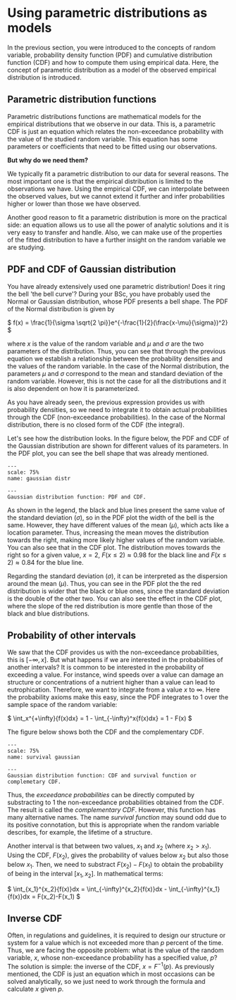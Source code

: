 
# Using parametric distributions as models

In the previous section, you were introduced to the concepts of random variable, probability density function (PDF) and cumulative distribution function (CDF) and how to compute them using empirical data. Here, the concept of parametric distribution as a model of the observed empirical distribution is introduced.

## Parametric distribution functions

Parametric distributions functions are mathematical models for the empirical distributions that we observe in our data. This is, a parametric CDF is just an equation which relates the non-exceedance probability with the value of the studied random variable. This equation has some parameters or coefficients that need to be fitted using our observations. 

**But why do we need them?** 

We typically fit a parametric distribution to our data for several reasons. The most important one is that the empirical distribution is limited to the observations we have. Using the empirical CDF, we can interpolate between the observed values, but we cannot extend it further and infer probabilities higher or lower than those we have observed. 

Another good reason to fit a parametric distribution is more on the practical side: an equation allows us to use all the power of analytic solutions and it is very easy to transfer and handle. Also, we can make use of the properties of the fitted distribution to have a further insight on the random variable we are studying.

## PDF and CDF of Gaussian distribution

You have already extensively used one parametric distribution! Does it ring the bell 'the bell curve'? During your BSc, you have probably used the Normal or Gaussian distribution, whose PDF presents a bell shape. The PDF of the Normal distribution is given by

$
f(x) = \frac{1}{\sigma \sqrt{2 \pi}}e^{-\frac{1}{2}(\frac{x-\mu}{\sigma})^2}
$

where $x$ is the value of the random variable and $\mu$ and $\sigma$ are the two parameters of the distribution. Thus, you can see that through the previous equation we establish a relationship between the probability densities and the values of the random variable. 
In the case of the Normal distribution, the parameters $\mu$ and $\sigma$ correspond to the mean and standard deviation of the random variable. However, this is not the case for all the distributions and it is also dependent on how it is parameterized.

As you have already seen, the previous expression provides us with probability densities, so we need to integrate it to obtain actual probabilities through the CDF (non-exceedance probabilities). In the case of the Normal distribution, there is no closed form of the CDF (the integral). 

Let's see how the distribution looks. In the figure below, the PDF and CDF of the Gaussian distribution are shown for different values of its parameters. In the PDF plot, you can see the bell shape that was already mentioned.


```{figure} /sandbox/1-7-continuous/figures/gaussian.png
---
scale: 75%
name: gaussian distr

---
Gaussian distribution function: PDF and CDF.
```

As shown in the legend, the black and blue lines present the same value of the standard deviation ($\sigma$), so in the PDF plot the width of the bell is the same. However, they have different values of the mean ($\mu$), which acts like a location parameter. Thus, increasing the mean moves the distribution towards the right, making more likely higher values of the random variable. You can also see that in the CDF plot. The distribution moves towards the right so for a given value, $x = 2$, $F(x\leq2) \approx 0.98$ for the black line and $F(x\leq2) \approx 0.84$ for the blue line. 

Regarding the standard deviation ($\sigma$), it can be interpreted as the dispersion around the mean ($\mu$). Thus, you can see in the PDF plot the the red distribution is wider that the black or blue ones, since the standard deviation is the double of the other two. You can also see the effect in the CDF plot, where the slope of the red distribution is more gentle than those of the black and blue distributions.

## Probability of other intervals

We saw that the CDF provides us with the non-exceedance probabilities, this is $[-\infty, x]$. But what happens if we are interested in the probabilities of another intervals? It is common to be interested in the probability of exceeding a value. For instance, wind speeds over a value can damage an structure or concentrations of a nutrient higher than a value can lead to eutrophication. Therefore, we want to integrate  from a value $x$ to $\infty$. Here the probability axioms make this easy, since the PDF integrates to 1 over the sample space of the random variable:

$
\int_x^{+\infty}{f(x)dx} = 1 - \int_{-\infty}^x{f(x)dx} = 1 - F(x)
$

The figure below shows both the CDF and the complementary CDF.

```{figure} /sandbox/1-7-continuous/figures/survival.png
---
scale: 75%
name: survival gaussian

---
Gaussian distribution function: CDF and survival function or complemetary CDF.
```

Thus, the *exceedance probabilities* can be directly computed by substracting to 1 the non-exceedance probabilities obtained from the CDF. The result is called the *complementary CDF*. However, this function has many alternative names. The name *survival function* may sound odd due to its positive connotation, but this is appropriate when the random variable describes, for example, the lifetime of a structure.

Another interval is that between two values, $x_1$ and $x_2$ (where $x_2>x_1$). Using the CDF, $F(x_2)$, gives the probability of values below $x_2$ but also those below $x_1$. Then, we need to substract $F(x_2)-F(x_1)$ to obtain the probability of being in the interval $[x_1, x_2]$. In mathematical terms:

$
\int_{x_1}^{x_2}{f(x)}dx = \int_{-\infty}^{x_2}{f(x)}dx - \int_{-\infty}^{x_1}{f(x)}dx = F(x_2)-F(x_1)
$

## Inverse CDF

Often, in regulations and guidelines, it is required to design our structure or system for a value which is not exceeded more than $p$ percent of the time. Thus, we are facing the opposite problem: what is the value of the random variable, $x$, whose non-exceedance probability has a specified value, $p$? The solution is simple: the inverse of the CDF, $x = F^{-1}(p)$. As previously mentioned, the CDF is just an equation which in most occasions can be solved analytically, so we just need to work through the formula and calculate $x$ given $p$.